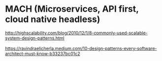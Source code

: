 # MACH (Microservices, API first, cloud native headless)
http://highscalability.com/blog/2010/12/1/8-commonly-used-scalable-system-design-patterns.html <br/> <br/>
https://ravindraelicherla.medium.com/10-design-patterns-every-software-architect-must-know-b33237bc01c2 <br/>
